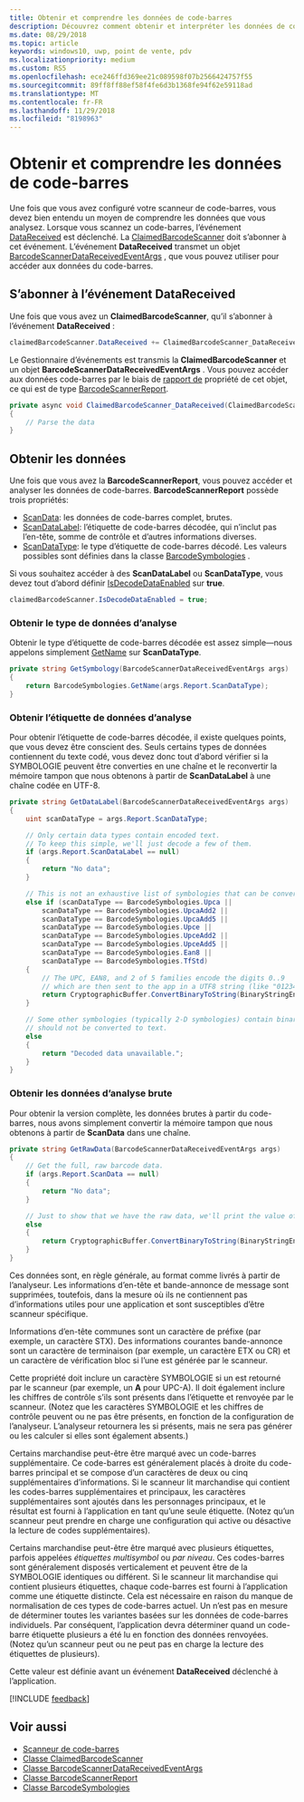 ```yaml
---
title: Obtenir et comprendre les données de code-barres
description: Découvrez comment obtenir et interpréter les données de code-barres qui vous scannez.
ms.date: 08/29/2018
ms.topic: article
keywords: windows10, uwp, point de vente, pdv
ms.localizationpriority: medium
ms.custom: RS5
ms.openlocfilehash: ece246ffd369ee21c089598f07b2566424757f55
ms.sourcegitcommit: 89ff8ff88ef58f4fe6d3b1368fe94f62e59118ad
ms.translationtype: MT
ms.contentlocale: fr-FR
ms.lasthandoff: 11/29/2018
ms.locfileid: "8198963"
---
```

# <a name="obtain-and-understand-barcode-data"></a>Obtenir et comprendre les données de code-barres

Une fois que vous avez configuré votre scanneur de code-barres, vous devez bien entendu un moyen de comprendre les données que vous analysez. Lorsque vous scannez un code-barres, l’événement [DataReceived](https://docs.microsoft.com/uwp/api/windows.devices.pointofservice.claimedbarcodescanner.datareceived) est déclenché. La [ClaimedBarcodeScanner](https://docs.microsoft.com/uwp/api/windows.devices.pointofservice.claimedbarcodescanner) doit s’abonner à cet événement. L’événement **DataReceived** transmet un objet [BarcodeScannerDataReceivedEventArgs](https://docs.microsoft.com/uwp/api/windows.devices.pointofservice.barcodescannerdatareceivedeventargs) , que vous pouvez utiliser pour accéder aux données du code-barres.

## <a name="subscribe-to-the-datareceived-event"></a>S’abonner à l’événement DataReceived

Une fois que vous avez un **ClaimedBarcodeScanner**, qu’il s’abonner à l’événement **DataReceived** :

```cs
claimedBarcodeScanner.DataReceived += ClaimedBarcodeScanner_DataReceived;
```

Le Gestionnaire d’événements est transmis la **ClaimedBarcodeScanner** et un objet **BarcodeScannerDataReceivedEventArgs** . Vous pouvez accéder aux données code-barres par le biais de [rapport de](https://docs.microsoft.com/uwp/api/windows.devices.pointofservice.barcodescannerdatareceivedeventargs.report#Windows_Devices_PointOfService_BarcodeScannerDataReceivedEventArgs_Report) propriété de cet objet, ce qui est de type [BarcodeScannerReport](https://docs.microsoft.com/uwp/api/windows.devices.pointofservice.barcodescannerreport).

```cs
private async void ClaimedBarcodeScanner_DataReceived(ClaimedBarcodeScanner sender, BarcodeScannerDataReceivedEventArgs args)
{
    // Parse the data
}
```

## <a name="get-the-data"></a>Obtenir les données

Une fois que vous avez la **BarcodeScannerReport**, vous pouvez accéder et analyser les données de code-barres. **BarcodeScannerReport** possède trois propriétés:

* [ScanData](https://docs.microsoft.com/uwp/api/windows.devices.pointofservice.barcodescannerreport.scandata): les données de code-barres complet, brutes.
* [ScanDataLabel](https://docs.microsoft.com/uwp/api/windows.devices.pointofservice.barcodescannerreport.scandatalabel): l’étiquette de code-barres décodée, qui n’inclut pas l’en-tête, somme de contrôle et d’autres informations diverses.
* [ScanDataType](https://docs.microsoft.com/uwp/api/windows.devices.pointofservice.barcodescannerreport.scandatatype): le type d’étiquette de code-barres décodé. Les valeurs possibles sont définies dans la classe [BarcodeSymbologies](https://docs.microsoft.com/uwp/api/windows.devices.pointofservice.barcodesymbologies) .

Si vous souhaitez accéder à des **ScanDataLabel** ou **ScanDataType**, vous devez tout d’abord définir [IsDecodeDataEnabled](https://docs.microsoft.com/uwp/api/windows.devices.pointofservice.claimedbarcodescanner.isdecodedataenabled#Windows_Devices_PointOfService_ClaimedBarcodeScanner_IsDecodeDataEnabled) sur **true**.

```cs
claimedBarcodeScanner.IsDecodeDataEnabled = true;
```

### <a name="get-the-scan-data-type"></a>Obtenir le type de données d’analyse

Obtenir le type d’étiquette de code-barres décodée est assez simple&mdash;nous appelons simplement [GetName](https://docs.microsoft.com/uwp/api/windows.devices.pointofservice.barcodesymbologies.getname) sur **ScanDataType**.

```cs
private string GetSymbology(BarcodeScannerDataReceivedEventArgs args)
{
    return BarcodeSymbologies.GetName(args.Report.ScanDataType);
}
```

### <a name="get-the-scan-data-label"></a>Obtenir l’étiquette de données d’analyse

Pour obtenir l’étiquette de code-barres décodée, il existe quelques points, que vous devez être conscient des. Seuls certains types de données contiennent du texte codé, vous devez donc tout d’abord vérifier si la SYMBOLOGIE peuvent être converties en une chaîne et le reconvertir la mémoire tampon que nous obtenons à partir de **ScanDataLabel** à une chaîne codée en UTF-8.

```cs
private string GetDataLabel(BarcodeScannerDataReceivedEventArgs args)
{
    uint scanDataType = args.Report.ScanDataType;

    // Only certain data types contain encoded text.
    // To keep this simple, we'll just decode a few of them.
    if (args.Report.ScanDataLabel == null)
    {
        return "No data";
    }

    // This is not an exhaustive list of symbologies that can be converted to a string.
    else if (scanDataType == BarcodeSymbologies.Upca ||
        scanDataType == BarcodeSymbologies.UpcaAdd2 ||
        scanDataType == BarcodeSymbologies.UpcaAdd5 ||
        scanDataType == BarcodeSymbologies.Upce ||
        scanDataType == BarcodeSymbologies.UpceAdd2 ||
        scanDataType == BarcodeSymbologies.UpceAdd5 ||
        scanDataType == BarcodeSymbologies.Ean8 ||
        scanDataType == BarcodeSymbologies.TfStd)
    {
        // The UPC, EAN8, and 2 of 5 families encode the digits 0..9
        // which are then sent to the app in a UTF8 string (like "01234").
        return CryptographicBuffer.ConvertBinaryToString(BinaryStringEncoding.Utf8, args.Report.ScanDataLabel);
    }

    // Some other symbologies (typically 2-D symbologies) contain binary data that
    // should not be converted to text.
    else
    {
        return "Decoded data unavailable.";
    }
}
```

### <a name="get-the-raw-scan-data"></a>Obtenir les données d’analyse brute

Pour obtenir la version complète, les données brutes à partir du code-barres, nous avons simplement convertir la mémoire tampon que nous obtenons à partir de **ScanData** dans une chaîne.

```cs
private string GetRawData(BarcodeScannerDataReceivedEventArgs args)
{
    // Get the full, raw barcode data.
    if (args.Report.ScanData == null)
    {
        return "No data";
    }

    // Just to show that we have the raw data, we'll print the value of the bytes.
    else
    {
        return CryptographicBuffer.ConvertBinaryToString(BinaryStringEncoding.Utf8, args.Report.ScanData);
    }
}
```

Ces données sont, en règle générale, au format comme livrés à partir de l’analyseur. Les informations d’en-tête et bande-annonce de message sont supprimées, toutefois, dans la mesure où ils ne contiennent pas d’informations utiles pour une application et sont susceptibles d’être scanneur spécifique.

Informations d’en-tête communes sont un caractère de préfixe (par exemple, un caractère STX). Des informations courantes bande-annonce sont un caractère de terminaison (par exemple, un caractère ETX ou CR) et un caractère de vérification bloc si l’une est générée par le scanneur.

Cette propriété doit inclure un caractère SYMBOLOGIE si un est retourné par le scanneur (par exemple, un **A** pour UPC-A). Il doit également inclure les chiffres de contrôle s’ils sont présents dans l’étiquette et renvoyée par le scanneur. (Notez que les caractères SYMBOLOGIE et les chiffres de contrôle peuvent ou ne pas être présents, en fonction de la configuration de l’analyseur. L’analyseur retournera les si présents, mais ne sera pas générer ou les calculer si elles sont également absents.)

Certains marchandise peut-être être marqué avec un code-barres supplémentaire. Ce code-barres est généralement placés à droite du code-barres principal et se compose d’un caractères de deux ou cinq supplémentaires d’informations. Si le scanneur lit marchandise qui contient les codes-barres supplémentaires et principaux, les caractères supplémentaires sont ajoutés dans les personnages principaux, et le résultat est fourni à l’application en tant qu’une seule étiquette. (Notez qu’un scanneur peut prendre en charge une configuration qui active ou désactive la lecture de codes supplémentaires).

Certains marchandise peut-être être marqué avec plusieurs étiquettes, parfois appelées *étiquettes multisymbol* ou *par niveau*. Ces codes-barres sont généralement disposés verticalement et peuvent être de la SYMBOLOGIE identiques ou différent. Si le scanneur lit marchandise qui contient plusieurs étiquettes, chaque code-barres est fourni à l’application comme une étiquette distincte. Cela est nécessaire en raison du manque de normalisation de ces types de code-barres actuel. Un n’est pas en mesure de déterminer toutes les variantes basées sur les données de code-barres individuels. Par conséquent, l’application devra déterminer quand un code-barre étiquette plusieurs a été lu en fonction des données renvoyées. (Notez qu’un scanneur peut ou ne peut pas en charge la lecture des étiquettes de plusieurs).

Cette valeur est définie avant un événement **DataReceived** déclenché à l’application.

[!INCLUDE [feedback](./includes/pos-feedback.md)]

## <a name="see-also"></a>Voir aussi
* [Scanneur de code-barres](pos-barcodescanner.md)
* [Classe ClaimedBarcodeScanner](https://docs.microsoft.com/uwp/api/windows.devices.pointofservice.barcodesymbologies.getname)
* [Classe BarcodeScannerDataReceivedEventArgs](https://docs.microsoft.com/uwp/api/windows.devices.pointofservice.barcodescannerdatareceivedeventargs)
* [Classe BarcodeScannerReport](https://docs.microsoft.com/uwp/api/windows.devices.pointofservice.barcodescannerreport)
* [Classe BarcodeSymbologies](https://docs.microsoft.com/uwp/api/windows.devices.pointofservice.barcodesymbologies)
